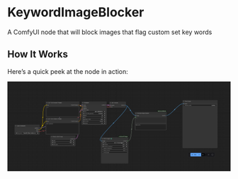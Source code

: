 # KeywordImageBlocker
A ComfyUI node that will block images that flag custom set key words
## How It Works

Here’s a quick peek at the node in action:

<img src="workflow example/Screenshot.png" alt="Workflow Example" width="600"/>
